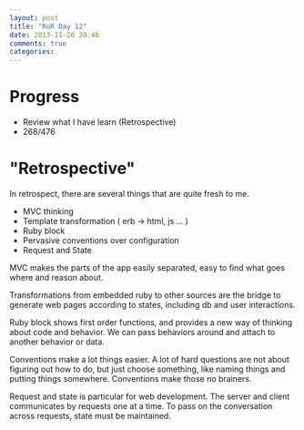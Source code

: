 ```yaml
---
layout: post
title: "RoR Day 12"
date: 2013-11-26 20:46
comments: true
categories: 
---
```


Progress
=

- Review what I have learn (Retrospective)
- 268/476

"Retrospective"
=
In retrospect, there are several things that are quite fresh to me.

- MVC thinking
- Template transformation ( erb -> html, js ... )
- Ruby block
- Pervasive conventions over configuration
- Request and State

MVC makes the parts of the app easily separated, easy to find what
goes where and reason about. 

Transformations from embedded ruby 
to other sources are the bridge to generate web pages according to
states, including db and user interactions.

Ruby block shows first order functions, and provides a new way of 
thinking about code and behavior. We can pass behaviors around and attach
to another behavior or data.

Conventions make a lot things easier. A lot of hard questions are not
about figuring out how to do, but just choose something, like naming
things and putting things somewhere. Conventions make those no brainers.

Request and state is particular for web development. The server and client
communicates by requests one at a time. To pass on the conversation across 
requests, state must be maintained.


